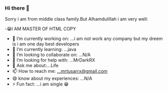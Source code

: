### Hi there 👋



Sorry i am from middle class family.But Alhamdulillah i am very well:

-😁I AM MASTER OF HTML COPY
- 🔭 I’m currently working on: ...i am not work any company but my dreem is i am one day best developers
- 🌱 I’m currently learning: ...java
- 👯 I’m looking to collaborate on: ...N/A
- 🤔 I’m looking for help with: ...MrDarkRX
- 💬 Ask me about:...Life
- 📫 How to reach me: ...mrtusarrx@gmail.com
- 😄 know about my  experiences: ...N/A
- ⚡ Fun fact: ...i am single 😁
